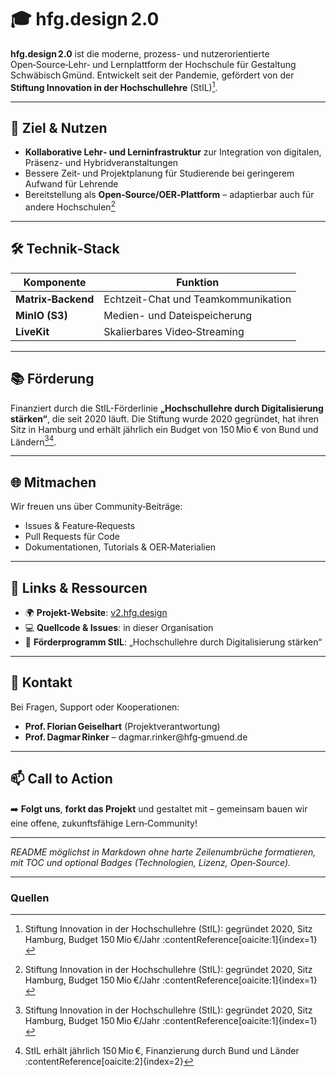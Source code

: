 # 🎓 hfg.design 2.0

**hfg.design 2.0** ist die moderne, prozess- und nutzerorientierte Open‑Source‑Lehr‑ und Lernplattform der Hochschule für Gestaltung Schwäbisch Gmünd. Entwickelt seit der Pandemie, gefördert von der **Stiftung Innovation in der Hochschullehre** (StIL)[^1].

---

## 🚀 Ziel & Nutzen

- **Kollaborative Lehr‑ und Lerninfrastruktur** zur Integration von digitalen, Präsenz- und Hybridveranstaltungen  
- Bessere Zeit‑ und Projektplanung für Studierende bei geringerem Aufwand für Lehrende  
- Bereitstellung als **Open‑Source/OER‑Plattform** – adaptierbar auch für andere Hochschulen[^1]

---

## 🛠️ Technik‑Stack

| Komponente           | Funktion                               |
|----------------------|----------------------------------------|
| **Matrix‑Backend**   | Echtzeit-Chat und Teamkommunikation    |
| **MinIO (S3)**       | Medien- und Dateispeicherung           |
| **LiveKit**          | Skalierbares Video‑Streaming           |

---

## 📚 Förderung

Finanziert durch die StIL-Förderlinie **„Hochschullehre durch Digitalisierung stärken“**, die seit 2020 läuft. Die Stiftung wurde 2020 gegründet, hat ihren Sitz in Hamburg und erhält jährlich ein Budget von 150 Mio € von Bund und Ländern[^1][^2].

---

## 🌐 Mitmachen

Wir freuen uns über Community‑Beiträge:

- Issues & Feature‑Requests  
- Pull Requests für Code  
- Dokumentationen, Tutorials & OER‑Materialien

---

## 📌 Links & Ressourcen

- 🌍 **Projekt-Website**: [v2.hfg.design](https://v2.hfg.design)  
- 💻 **Quellcode & Issues**: in dieser Organisation  
- 📄 **Förderprogramm StIL**: „Hochschullehre durch Digitalisierung stärken“

---

## 👥 Kontakt

Bei Fragen, Support oder Kooperationen:

- **Prof. Florian Geiselhart** (Projektverantwortung)  
- **Prof. Dagmar Rinker** – dagmar.rinker@hfg‑gmuend.de

---

## 📫 Call to Action

➡️ **Folgt uns**, **forkt das Projekt** und gestaltet mit – gemeinsam bauen wir eine offene, zukunftsfähige Lern‑Community!

---

*README möglichst in Markdown ohne harte Zeilenumbrüche formatieren, mit TOC und optional Badges (Technologien, Lizenz, Open‑Source).*

---

### Quellen

[^1]: Stiftung Innovation in der Hochschullehre (StIL): gegründet 2020, Sitz Hamburg, Budget 150 Mio €/Jahr :contentReference[oaicite:1]{index=1}  
[^2]: StIL erhält jährlich 150 Mio €, Finanzierung durch Bund und Länder :contentReference[oaicite:2]{index=2}
